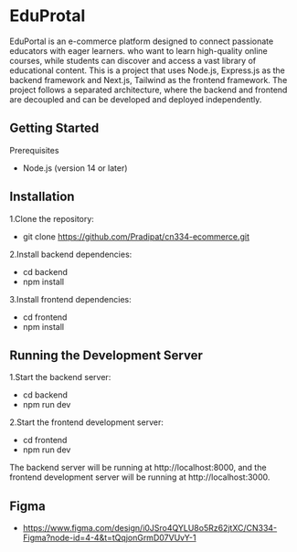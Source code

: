 # EduProtal
EduPortal is an e-commerce platform designed to connect passionate educators with eager learners. who want to learn high-quality online courses, while students can discover and access a vast library of educational content.
This is a project that uses Node.js, Express.js as the backend framework and Next.js, Tailwind as the frontend framework. The project follows a separated architecture, where the backend and frontend are decoupled and can be developed and deployed independently.


## Getting Started

Prerequisites
- Node.js (version 14 or later)
  
## Installation
1.Clone the repository:
- git clone https://github.com/Pradipat/cn334-ecommerce.git

2.Install backend dependencies:
- cd backend
- npm install

3.Install frontend dependencies:
- cd frontend
- npm install

## Running the Development Server
1.Start the backend server:
- cd backend
- npm run dev

2.Start the frontend development server:
- cd frontend
- npm run dev

The backend server will be running at http://localhost:8000, and the frontend development server will be running at http://localhost:3000.

## Figma 
- https://www.figma.com/design/i0JSro4QYLU8o5Rz62jtXC/CN334-Figma?node-id=4-4&t=tQqjonGrmD07VUvY-1
